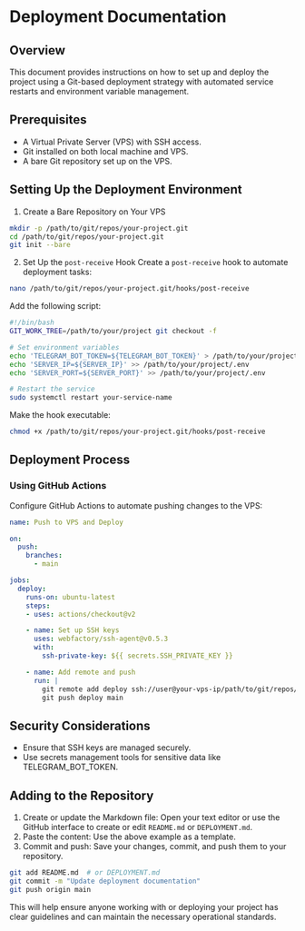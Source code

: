 # Deployment Documentation
## Overview
This document provides instructions on how to set up and deploy the project using a Git-based deployment strategy with automated service restarts and environment variable management.

## Prerequisites
- A Virtual Private Server (VPS) with SSH access.
- Git installed on both local machine and VPS.
- A bare Git repository set up on the VPS.

## Setting Up the Deployment Environment
1. Create a Bare Repository on Your VPS
```bash
mkdir -p /path/to/git/repos/your-project.git
cd /path/to/git/repos/your-project.git
git init --bare
```

2. Set Up the `post-receive` Hook
Create a `post-receive` hook to automate deployment tasks:

```bash
nano /path/to/git/repos/your-project.git/hooks/post-receive
```

Add the following script:
```bash
#!/bin/bash
GIT_WORK_TREE=/path/to/your/project git checkout -f

# Set environment variables
echo 'TELEGRAM_BOT_TOKEN=${TELEGRAM_BOT_TOKEN}' > /path/to/your/project/.env
echo 'SERVER_IP=${SERVER_IP}' >> /path/to/your/project/.env 
echo 'SERVER_PORT=${SERVER_PORT}' >> /path/to/your/project/.env

# Restart the service
sudo systemctl restart your-service-name
```

Make the hook executable:

```bash
chmod +x /path/to/git/repos/your-project.git/hooks/post-receive
```

## Deployment Process
### Using GitHub Actions

Configure GitHub Actions to automate pushing changes to the VPS:

```yaml
name: Push to VPS and Deploy

on:
  push:
    branches:
      - main

jobs:
  deploy:
    runs-on: ubuntu-latest
    steps:
    - uses: actions/checkout@v2

    - name: Set up SSH keys
      uses: webfactory/ssh-agent@v0.5.3
      with:
        ssh-private-key: ${{ secrets.SSH_PRIVATE_KEY }}

    - name: Add remote and push
      run: |
        git remote add deploy ssh://user@your-vps-ip/path/to/git/repos/your-project.git
        git push deploy main
```

## Security Considerations
- Ensure that SSH keys are managed securely.
- Use secrets management tools for sensitive data like TELEGRAM_BOT_TOKEN.

## Adding to the Repository
1. Create or update the Markdown file: Open your text editor or use the GitHub interface to create or edit `README.md` or `DEPLOYMENT.md`.
2. Paste the content: Use the above example as a template.
3. Commit and push: Save your changes, commit, and push them to your repository.

```bash
git add README.md  # or DEPLOYMENT.md
git commit -m "Update deployment documentation"
git push origin main
```

This will help ensure anyone working with or deploying your project has clear guidelines and can maintain the necessary operational standards.